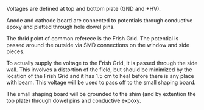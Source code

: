 Voltages are defined at top and bottom plate (GND and +HV).

Anode and cathode board are connected to potentials through conductive epoxy and platted through hole dowel pins.

The thrid point of common referece is the Frish Grid. The potential is passed around the outside via SMD connections on the window and side pieces.

To actually supply the voltage to the Frish Grid, It is passed through the side wall. This involves a distortion of the field, but should be minimized by the location of the Frish Grid and it has 1.5 cm to heal before there is any place with beam. This voltage will be used to pass off to the small shaping board.

The small shaping board will be grounded to the shim (and by extention the top plate) through dowel pins and conductive expoxy.
